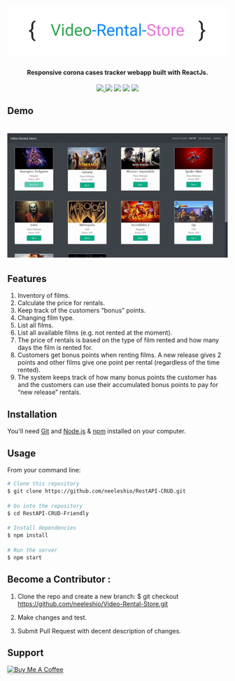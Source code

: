 <h1 align="center">
  <img src="https://raw.githubusercontent.com/neeleshio/Video-Rental-Store/master/vrs.png" alt="Video-Rental-Store" width="600">
</h1>

<h4 align="center">Responsive corona cases tracker webapp built with ReactJs.</h4>

<div align="center">
  <a href="https://coronatrackerindia.vercel.app/"><img src="https://img.shields.io/badge/host-heroku-blueviolet">
  <a href="https://github.com/mathdroid/covid-19-api"><img src="https://img.shields.io/badge/API-repl.it-success"><a/>
  <img src="https://img.shields.io/badge/contributions-welcome-orange.svg">
  <img src="https://img.shields.io/badge/license-MIT-blue.svg">
  <img src="https://visitor-badge.laobi.icu/badge?page_id=RestAPI-CRUD-Friendly.visitor-badge">
</div>

## Demo

<h1 align="center">
  <img src="https://raw.githubusercontent.com/neeleshio/Video-Rental-Store/master/Sequence%20%231(5).gif" alt="demo" width="600">
</h1>

## Features

1. Inventory of films.
2. Calculate the price for rentals.
3. Keep track of the customers “bonus” points.
4. Changing film type.
5. List all films.
6. List all available films (e.g. not rented at the moment).
7. The price of rentals is based on the type of film rented and how many days the film is rented for.
8. Customers get bonus points when renting films. A new release gives 2 points and other films give one point per rental (regardless of the time rented).
9. The system keeps track of how many bonus points the customer has and the customers can use their accumulated bonus points to pay for “new release” rentals.

## Installation

You'll need [Git](https://git-scm.com) and [Node.js](https://nodejs.org/en/download/) & [npm](http://npmjs.com) installed on your computer.

## Usage

From your command line:

```bash
# Clone this repository
$ git clone https://github.com/neeleshio/RestAPI-CRUD.git

# Go into the repository
$ cd RestAPI-CRUD-Friendly

# Install dependencies
$ npm install

# Run the server
$ npm start
```

## Become a Contributor :

1. Clone the repo and create a new branch: $ git checkout https://github.com/neeleshio/Video-Rental-Store.git

2. Make changes and test.

3. Submit Pull Request with decent description of changes.


## Support

<a href="https://www.buymeacoffee.com/neeleshio" target="_blank"><img src="https://www.buymeacoffee.com/assets/img/custom_images/purple_img.png" alt="Buy Me A Coffee" style="height: 41px !important;width: 174px !important;box-shadow: 0px 3px 2px 0px rgba(190, 190, 190, 0.5) !important;-webkit-box-shadow: 0px 3px 2px 0px rgba(190, 190, 190, 0.5) !important;" ></a>


